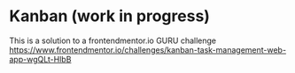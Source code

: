# Kanban (work in progress)

This is a solution to a frontendmentor.io GURU challenge 
https://www.frontendmentor.io/challenges/kanban-task-management-web-app-wgQLt-HlbB

